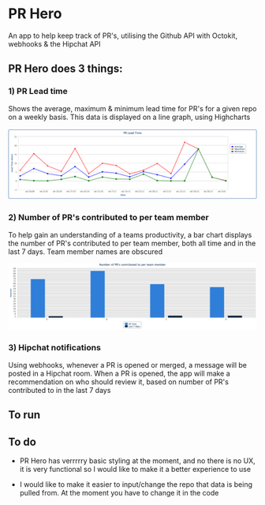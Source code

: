 # PR Hero

An app to help keep track of PR's, utilising the Github API with Octokit, webhooks & the Hipchat API

## PR Hero does 3 things:

### 1) PR Lead time

Shows the average, maximum & minimum lead time for PR's for a given repo on a weekly basis. This data is displayed on a line graph, using Highcharts

![PR Lead time](/app/assets/images/lead_time.png?raw=true)

### 2) Number of PR's contributed to per team member

To help gain an understanding of a teams productivity, a bar chart displays the number of PR's contributed to per team member, both all time and in the last 7 days. Team member names are obscured

![PR's contributed to](/app/assets/images/contributed_to.png?raw=true)

### 3)  Hipchat notifications

Using webhooks, whenever a PR is opened or merged, a message will be posted in a Hipchat room. When a PR is opened, the app will make a recommendation on who should review it, based on number of PR's contributed to in the last 7 days

## To run

## To do

- PR Hero has verrrrry basic styling at the moment, and no there is no UX, it is very functional so I would like to make it a better experience to use

- I would like to make it easier to input/change the repo that data is being pulled from. At the moment you have to change it in the code
